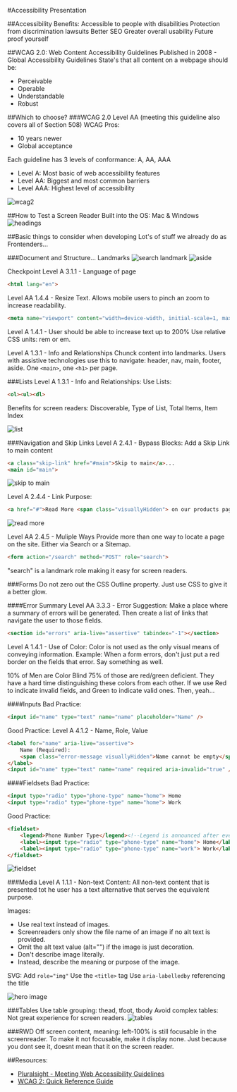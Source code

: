 #Accessibility Presentation

##Accessibility Benefits:
Accessible to people with disabilities
Protection from discrimination lawsuits
Better SEO
Greater overall usability
Future proof yourself

##WCAG 2.0: Web Content Accessibility Guidelines
Published in 2008 - Global Accessibility Guidelines
State's that all content on a webpage should be:
* Perceivable
* Operable
* Understandable
* Robust

##Which to choose?
###WCAG 2.0 Level AA (meeting this guideline also covers all of Section 508)
WCAG Pros:
* 10 years newer
* Global acceptance

Each guideline has 3 levels of conformance: A, AA, AAA
* Level A: Most basic of web accessibility features
* Level AA: Biggest and most common barriers
* Level AAA: Highest level of accessibility

![wcag2](voice-over/wcag2.png)

##How to Test a Screen Reader
Built into the OS: Mac & Windows
![headings](voice-over/headings.png)

##Basic things to consider when developing
Lot's of stuff we already do as Frontenders...

###Document and Structure...
Landmarks
![search landmark](voice-over/landmarks.png)
![aside](voice-over/complimentary.png)

Checkpoint Level A 3.1.1 - Language of page
```html
<html lang="en">
```

Level AA 1.4.4 - Resize Text. 
Allows mobile users to pinch an zoom to increase readability.
```html
<meta name="viewport" content="width=device-width, initial-scale=1, maximum-scale=1, user-scale=no" />
```

Level A 1.4.1 - User should be able to increase text up to 200%
Use relative CSS units: rem or em.

Level A 1.3.1 - Info and Relationships
Chunck content into landmarks. Users with assistive technologies use this to navigate: 
header, nav, main, footer, aside. 
One ```<main>```, one ```<h1>``` per page.

###Lists
Level A 1.3.1 - Info and Relationships:
Use Lists: 
```html
<ol><ul><dl>
```
Benefits for screen readers:
Discoverable, Type of List, Total Items, Item Index

![list](voice-over/list.png)

###Navigation and Skip Links
Level A 2.4.1 - Bypass Blocks: 
Add a Skip Link to main content
```html
<a class="skip-link" href="#main">Skip to main</a>...
<main id="main">
```
![skip to main](voice-over/skip-to-main.png)

Level A 2.4.4 - Link Purpose:
```html
<a href="#">Read More <span class="visuallyHidden"> on our products page</span></a>
```
![read more](voice-over/read-more.png)

Level AA 2.4.5 - Muliple Ways 
Provide more than one way to locate a page on the site. Either via Search or a Sitemap.
```html
<form action="/search" method="POST" role="search">
```
"search" is a landmark role making it easy for screen readers.

###Forms
Do not zero out the CSS Outline property. Just use CSS to give it a better glow.

####Error Summary
Level AA 3.3.3 - Error Suggestion: 
Make a place where a summary of errors will be generated. Then create a list of links that navigate the user to those fields.
```html
<section id="errors" aria-live="assertive" tabindex="-1"></section>
```

Level A 1.4.1 - Use of Color: 
Color is not used as the only visual means of conveying information. 
Example: When a form errors, don't just put a red border on the fields that error. Say something as well.

10% of Men are Color Blind
75% of those are red/green deficient. They have a hard time distinguishing these colors from each other.
If we use Red to indicate invalid fields, and Green to indicate valid ones. Then, yeah...

####Inputs
Bad Practice:
```html
<input id="name" type="text" name="name" placeholder="Name" />
```

Good Practice:
Level A 4.1.2 - Name, Role, Value
```html
<label for="name" aria-live="assertive">
    Name (Required):
    <span class="error-message visuallyHidden">Name cannot be empty</span>
</label>
<input id="name" type="text" name="name" required aria-invalid="true" />
```

####Fieldsets
Bad Practice:
```html
<input type="radio" type="phone-type" name="home"> Home
<input type="radio" type="phone-type" name="home"> Work
```

Good Practice:
```html
<fieldset>
    <legend>Phone Number Type</legend><!--Legend is announced after every focused element for a screen reader-->
    <label><input type="radio" type="phone-type" name="home"> Home</label>
    <label><input type="radio" type="phone-type" name="work"> Work</label>
</fieldset>
```

![fieldset](voice-over/fieldset.png)

###Media
Level A 1.1.1 - Non-text Content: 
All non-text content that is presented tot he user has a text alternative that serves the equivalent purpose.

Images: 
* Use real text instead of images.
* Screenreaders only show the file name of an image if no alt text is provided. 
* Omit the alt text value (alt="") if the image is just decoration.
* Don't describe image literally.
* Instead, describe the meaning or purpose of the image.

SVG: 
    Add ```role="img"```
    Use the ```<title>``` tag
    Use ```aria-labelledby``` referencing the title

![hero image](voice-over/hero-image.png)

###Tables
Use table grouping: thead, tfoot, tbody
Avoid complex tables: Not great experience for screen readers.
![tables](voice-over/table.png)

###RWD
Off screen content, meaning: left-100% is still focusable in the screenreader. To make it not focusable, make it display none. Just because you dont see it, doesnt mean that it on the screen reader.

##Resources:
* [Pluralsight - Meeting Web Accessibility Guidelines](https://app.pluralsight.com/library/courses/web-accessibility-meeting-guidelines/exercise-files)
* [WCAG 2: Quick Reference Guide](https://www.w3.org/WAI/WCAG20/quickref/?currentsidebar=%23col_customize)